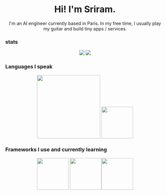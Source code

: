 <h1 align="center">Hi! I'm Sriram.</h1>
<p align="center">I'm an AI engineer currently based in Paris. In my free time, I usually play my guitar and build tiny apps / services.
</p>

### stats

<p align="center">
  <img src="https://github-readme-stats.vercel.app/api?username=softmaxer&theme=prussian&show_icons=true&hide_border=false&count_private=true" />
<img src="https://github-readme-streak-stats.herokuapp.com/?user=softmaxer&theme=prussian&hide_border=false" />
</p>

### Languages I speak
<p align="center">
  <img src="https://go.dev/blog/go-brand/Go-Logo/PNG/Go-Logo_Blue.png" height=200 width=200/>
  
  <img src="https://cdn.freebiesupply.com/logos/large/2x/python-5-logo-png-transparent.png" height=100 width=100 />
</p>

### Frameworks I use and currently learning
<p align="center">
  <img src="https://upload.wikimedia.org/wikipedia/commons/thumb/0/04/PyTorch_logo_white.svg/1280px-PyTorch_logo_white.svg.png" height=100/>
  <img src="https://cdn4.iconfinder.com/data/icons/logos-3/600/React.js_logo-512.png" height=100 width=100/><img src="https://media.licdn.com/dms/image/D4D12AQFK5SBQKLaqYQ/article-cover_image-shrink_720_1280/0/1703371816035?e=2147483647&v=beta&t=4u2-5dKMNj1VUzVsi5vIfYGuIVArcEe6z4JOSkosplY" width=100 height=100/>
</p>
